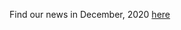 Find our news in December, 2020 [here](https://drive.google.com/file/d/1-Ss0CXw8VQbFg_BYSsUNWzcJq5H9ipiv/view?usp=drive_link)
